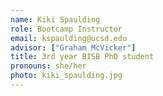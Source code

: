 ```yaml
---
name: Kiki Spaulding
role: Bootcamp Instructor
email: kspaulding@ucsd.edu
advisor: ["Graham McVicker"]
title: 3rd year BISB PhD student
pronouns: she/her
photo: kiki_spaulding.jpg
---
```


